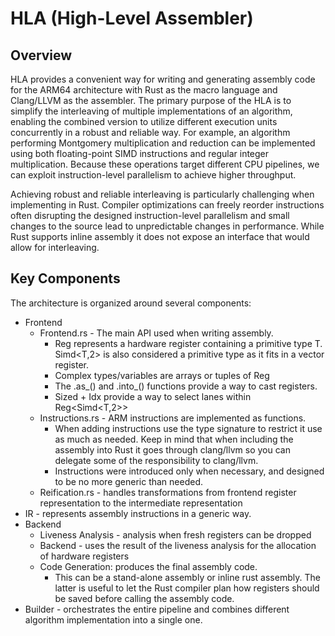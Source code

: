 # HLA (High-Level Assembler) 

## Overview

HLA provides a convenient way for writing and generating assembly code for the ARM64 architecture with Rust as the macro language and Clang/LLVM as the assembler. The primary purpose of the HLA is to simplify the interleaving of multiple implementations of an algorithm, enabling the combined version to utilize different execution units concurrently in a robust and reliable way. For example, an algorithm performing Montgomery multiplication and reduction can be implemented using both floating-point SIMD instructions and regular integer multiplication. Because these operations target different CPU pipelines, we can exploit instruction-level parallelism to achieve higher throughput.

Achieving robust and reliable interleaving is particularly challenging when implementing in Rust. Compiler optimizations can freely reorder instructions often disrupting the designed instruction-level parallelism and small changes to the source lead to unpredictable changes in performance. While Rust supports inline assembly it does not expose an interface that would allow for interleaving. 
 
## Key Components

The architecture is organized around several components:
- Frontend
    - Frontend.rs - The main API used when writing assembly. 
        - Reg<T> represents a hardware register containing a primitive type T. Simd<T,2> is also considered a primitive type as it fits in a vector register. 
        - Complex types/variables are arrays or tuples of Reg<T>
        - The .as_() and .into_() functions provide a way to cast registers.
        - Sized + Idx provide a way to select lanes within Reg<Simd<T,2>>
    - Instructions.rs - ARM instructions are implemented as functions. 
        - When adding instructions use the type signature to restrict it use as much as needed. Keep in mind that when including the assembly into Rust it goes through clang/llvm so you can delegate some of the responsibility to clang/llvm. 
        - Instructions were introduced only when necessary, and designed to be no more generic than needed.
    - Reification.rs - handles transformations from frontend register representation to the intermediate representation
- IR - represents assembly instructions in a generic way. 
- Backend
    - Liveness Analysis - analysis when fresh registers can be dropped
    - Backend - uses the result of the liveness analysis for the allocation of hardware registers
    - Code Generation: produces the final assembly code. 
        - This can be a stand-alone assembly or inline rust assembly. The latter is useful to let the Rust compiler plan how registers should be saved before calling the assembly code. 
- Builder - orchestrates the entire pipeline and combines different algorithm implementation into a single one.



